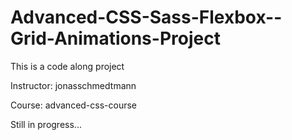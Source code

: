 # Advanced-CSS-Sass-Flexbox--Grid-Animations-Project
This is a code along project


 Instructor: jonasschmedtmann
 
 
 Course: advanced-css-course
 
 Still in progress...
